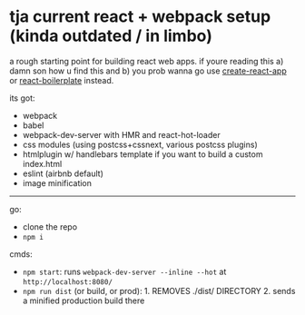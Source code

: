 # tja current react + webpack setup (kinda outdated / in limbo)

a rough starting point for building react web apps. if youre reading this a) damn son how u find this and b) you prob wanna go use [create-react-app](https://github.com/facebookincubator/create-react-app) or [react-boilerplate](https://github.com/mxstbr/react-boilerplate) instead.

its got:
- webpack
- babel
- webpack-dev-server with HMR and react-hot-loader
- css modules (using postcss+cssnext, various postcss plugins)
- htmlplugin w/ handlebars template if you want to build a custom index.html
- eslint (airbnb default)
- image minification

---

go:
- clone the repo
- `npm i`

cmds:
- `npm start`: runs `webpack-dev-server --inline --hot` at `http://localhost:8080/`
- `npm run dist` (or build, or prod): 1. REMOVES ./dist/ DIRECTORY 2. sends a minified production build there